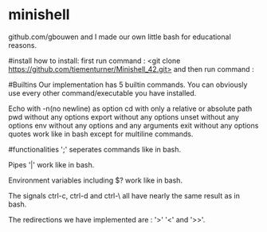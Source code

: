 # minishell
github.com/gbouwen and I made our own little bash for educational reasons.

#install
how to install: first run command : <git clone https://github.com/tiementurner/Minishell_42.git> and then run command : <make>

#Builtins
Our implementation has 5 builtin commands. You can obviously use every other command/executable you have installed.

Echo with -n(no newline) as option
cd with only a relative or absolute path
pwd without any options
export without any options
unset without any options
env without any options and any arguments
exit without any options
quotes work like in bash except for multiline commands.

#functionalities
';' seperates commands like in bash.

Pipes '|' work like in bash.

Environment variables including $? work like in bash.

The signals ctrl-c, ctrl-d and ctrl-\ all have nearly the same result as in bash.

The redirections we have implemented are : '>' '<' and '>>'.

